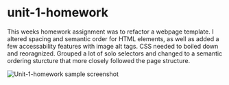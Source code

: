 # unit-1-homework

This weeks homework assignment was to refactor a webpage template. I altered spacing and semantic order for HTML elements, as well as added a few accessability features with image alt tags. CSS needed to boiled down and reoragnized. Grouped a lot of solo selectors and changed to a semantic ordering sturcture that more closely followed the page structure.

![Unit-1-homework sample screenshot](https://user-images.githubusercontent.com/92006466/140461035-5a0b4c4e-69e4-4350-9641-d9d1cefc102c.png)
